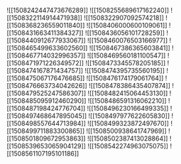 ![[1508242447473676289]]
![[1508255689617162240]]
![[1508322114914471938]]
![[1508322907092574218]]
![[1508368236559011840]]
![[1508406000600109061]]
![[1508431663411384327]]
![[1508436056101728259]]
![[1508440912677933067]]
![[1508460076503166977]]
![[1508465499633602560]]
![[1508467386365603841]]
![[1508467714032996357]]
![[1508469560181100547]]
![[1508471971226349572]]
![[1508473345578205185]]
![[1508474167871434757]]
![[1508474395735560195]]
![[1508475067176476685]]
![[1508476174179061764]]
![[1508476663734042626]]
![[1508478386435407874]]
![[1508479525247586307]]
![[1508482415064453130]]
![[1508485095912460290]]
![[1508486591316062210]]
![[1508487198424776704]]
![[1508496230166499335]]
![[1508497468647895045]]
![[1508497977622605830]]
![[1508498557644713984]]
![[1508499323872497670]]
![[1508499711883300865]]
![[1508500938641747969]]
![[1508501809672953863]]
![[1508502387413028864]]
![[1508539653065904129]]
![[1508542274963075075]]
![[1508561107195101186]]

